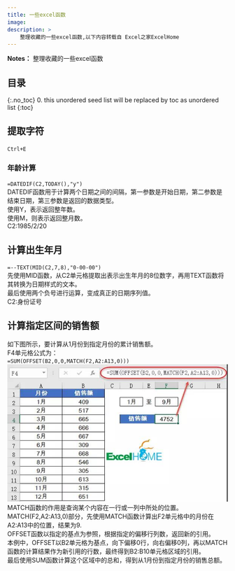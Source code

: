 ```yaml
---
title: 一些excel函数
image: 
description: >
    整理收藏的一些excel函数,以下内容转载自 Excel之家ExcelHome
---
```


**Notes：**
整理收藏的一些excel函数  

## 目录
{:.no_toc}
0. this unordered seed list will be replaced by toc as unordered list
{:toc}


## 提取字符
`Ctrl+E`  
### 年龄计算
`=DATEDIF(C2,TODAY(),"y")`  
DATEDIF函数用于计算两个日期之间的间隔，第一参数是开始日期，第二参数是结束日期，第三参数是返回的数据类型。  
使用Y，表示返回整年数。  
使用M，则表示返回整月数。  
C2:1985/2/20
## 计算出生年月
`=--TEXT(MID(C2,7,8),"0-00-00")`  
先使用MID函数，从C2单元格提取出表示出生年月的8位数字，再用TEXT函数将其转换为日期样式的文本。  
最后使用两个负号进行运算，变成真正的日期序列值。  
C2:身份证号  
## 计算指定区间的销售额
如下图所示，要计算从1月份到指定月份的累计销售额。  
F4单元格公式为：  
`=SUM(OFFSET(B2,0,0,MATCH(F2,A2:A13,0)))`  
![alt](/img/excel/1.jpg)  
MATCH函数的作用是查询某个内容在一行或一列中所处的位置。  
MATCH(F2,A2:A13,0)部分，先使用MATCH函数计算出F2单元格中的月份在A2:A13中的位置，结果为9.  
OFFSET函数以指定的基点为参照，根据指定的偏移行列数，返回新的引用。  
本例中，OFFSET以B2单元格为基点，向下偏移0行，向右偏移0列，再以MATCH函数的计算结果作为新引用的行数，最终得到B2:B10单元格区域的引用。  
最后使用SUM函数计算这个区域中的总和，得到从1月份到指定月份的销售总额。  



&#160; &#160; &#160; &#160;
